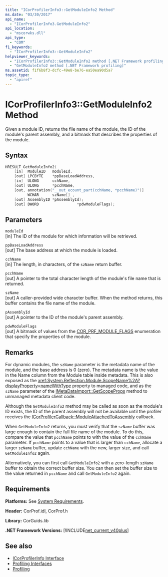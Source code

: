 ```yaml
---
title: "ICorProfilerInfo3::GetModuleInfo2 Method"
ms.date: "03/30/2017"
api_name: 
  - "ICorProfilerInfo3.GetModuleInfo2"
api_location: 
  - "mscorwks.dll"
api_type: 
  - "COM"
f1_keywords: 
  - "ICorProfilerInfo3::GetModuleInfo2"
helpviewer_keywords: 
  - "ICorProfilerInfo3::GetModuleInfo2 method [.NET Framework profiling]"
  - "GetModuleInfo2 method [.NET Framework profiling]"
ms.assetid: f1f6b8f3-dcfc-49e8-be76-ea50ea90d5a7
topic_type: 
  - "apiref"
---
```

# ICorProfilerInfo3::GetModuleInfo2 Method
Given a module ID, returns the file name of the module, the ID of the module's parent assembly, and a bitmask that describes the properties of the module.  
  
## Syntax  
  
```cpp  
HRESULT GetModuleInfo2(  
    [in]  ModuleID   moduleId,  
    [out] LPCBYTE    *ppBaseLoadAddress,  
    [in]  ULONG      cchName,  
    [out] ULONG      *pcchName,  
    [out, annotation("__out_ecount_part(cchName, *pcchName)")]  
          WCHAR      szName[] ,  
    [out] AssemblyID *pAssemblyId);  
    [out] DWORD                 *pdwModuleFlags);  
```  
  
## Parameters  
 `moduleId`  
 [in] The ID of the module for which information will be retrieved.  
  
 `ppBaseLoadAddress`  
 [out] The base address at which the module is loaded.  
  
 `cchName`  
 [in] The length, in characters, of the `szName` return buffer.  
  
 `pcchName`  
 [out] A pointer to the total character length of the module's file name that is returned.  
  
 `szName`  
 [out] A caller-provided wide character buffer. When the method returns, this buffer contains the file name of the module.  
  
 `pAssemblyId`  
 [out] A pointer to the ID of the module's parent assembly.  
  
 `pdwModuleFlags`  
 [out] A bitmask of values from the [COR_PRF_MODULE_FLAGS](../../../../docs/framework/unmanaged-api/profiling/cor-prf-module-flags-enumeration.md) enumeration that specify the properties of the module.  
  
## Remarks  
 For dynamic modules, the `szName` parameter is the metadata name of the module, and the base address is 0 (zero). The metadata name is the value in the Name column from the Module table inside metadata. This is also exposed as the <xref:System.Reflection.Module.ScopeName%2A?displayProperty=nameWithType> property to managed code, and as the `szName` parameter of the [IMetaDataImport::GetScopeProps](../../../../docs/framework/unmanaged-api/metadata/imetadataimport-getscopeprops-method.md) method to unmanaged metadata client code.  
  
 Although the `GetModuleInfo2` method may be called as soon as the module's ID exists, the ID of the parent assembly will not be available until the profiler receives the [ICorProfilerCallback::ModuleAttachedToAssembly](../../../../docs/framework/unmanaged-api/profiling/icorprofilercallback-moduleattachedtoassembly-method.md) callback.  
  
 When `GetModuleInfo2` returns, you must verify that the `szName` buffer was large enough to contain the full file name of the module. To do this, compare the value that `pcchName` points to with the value of the `cchName` parameter. If `pcchName` points to a value that is larger than `cchName`, allocate a larger `szName` buffer, update `cchName` with the new, larger size, and call `GetModuleInfo2` again.  
  
 Alternatively, you can first call `GetModuleInfo2` with a zero-length `szName` buffer to obtain the correct buffer size. You can then set the buffer size to the value returned in `pcchName` and call `GetModuleInfo2` again.  
  
## Requirements  
 **Platforms:** See [System Requirements](../../../../docs/framework/get-started/system-requirements.md).  
  
 **Header:** CorProf.idl, CorProf.h  
  
 **Library:** CorGuids.lib  
  
 **.NET Framework Versions:** [!INCLUDE[net_current_v40plus](../../../../includes/net-current-v40plus-md.md)]  
  
## See also

- [ICorProfilerInfo Interface](../../../../docs/framework/unmanaged-api/profiling/icorprofilerinfo-interface.md)
- [Profiling Interfaces](../../../../docs/framework/unmanaged-api/profiling/profiling-interfaces.md)
- [Profiling](../../../../docs/framework/unmanaged-api/profiling/index.md)
